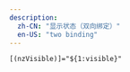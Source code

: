 ```yaml
---
description:
  zh-CN: "显示状态（双向绑定）"
  en-US: "two binding"
---
```


```html
[(nzVisible)]="${1:visible}"
```
